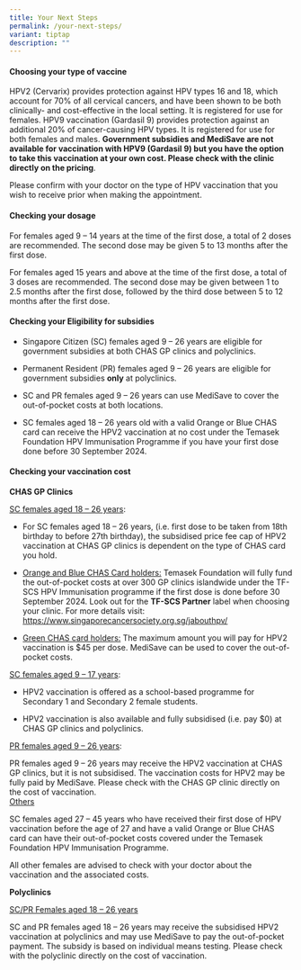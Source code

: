 ```yaml
---
title: Your Next Steps
permalink: /your-next-steps/
variant: tiptap
description: ""
---
```

<h4>Choosing your type of vaccine</h4>
<p>HPV2 (Cervarix) provides protection against HPV types 16 and 18, which
account for 70% of all cervical cancers, and have been shown to be both
clinically- and cost-effective in the local setting. It is registered for
use for females. HPV9 vaccination (Gardasil 9) provides protection against
an additional 20% of cancer-causing HPV types. It is registered for use
for both females and males. <strong>Government subsidies and MediSave are not available for vaccination with HPV9 (Gardasil 9) but you have the option to take this vaccination at your own cost. Please check with the clinic directly on the pricing</strong>.</p>
<p>Please confirm with your doctor on the type of HPV vaccination that you
wish to receive prior when making the appointment.</p>
<h4>Checking your dosage</h4>
<p>For females aged 9 – 14 years at the time of the first dose, a total of
2 doses are recommended. The second dose may be given 5 to 13 months after
the first dose.</p>
<p>For females aged 15 years and above at the time of the first dose, a total
of 3 doses are recommended. The second dose may be given between 1 to 2.5
months after the first dose, followed by the third dose between 5 to 12
months after the first dose.</p>
<h4>Checking your Eligibility for subsidies</h4>
<ul data-tight="true" class="tight">
<li>
<p>Singapore Citizen (SC) females aged 9 – 26 years are eligible for government
subsidies at both CHAS GP clinics and polyclinics.</p>
</li>
<li>
<p>Permanent Resident (PR) females aged 9 – 26 years are eligible for government
subsidies <strong>only</strong> at polyclinics.</p>
</li>
<li>
<p>SC and PR females aged 9 – 26 years can use MediSave to cover the out-of-pocket
costs at both locations.</p>
</li>
<li>
<p>SC females aged 18 – 26 years old with a valid Orange or Blue CHAS card
can receive the HPV2 vaccination at no cost under the Temasek Foundation
HPV Immunisation Programme if you have your first dose done before 30 September
2024.</p>
</li>
</ul>
<h4>Checking your vaccination cost</h4>
<p><strong>CHAS GP Clinics</strong>
</p>
<p><u>SC females aged 18 – 26 years</u>:</p>
<ul data-tight="true" class="tight">
<li>
<p>For SC females aged 18 – 26 years, (i.e. first dose to be taken from 18th
birthday to before 27th birthday), the subsidised price fee cap of HPV2
vaccination at CHAS GP clinics is dependent on the type of CHAS card you
hold.</p>
</li>
<li>
<p><u>Orange and Blue CHAS Card holders:</u> Temasek Foundation will fully
fund the out-of-pocket costs at over 300 GP clinics islandwide under the
TF-SCS HPV Immunisation programme if the first dose is done before 30 September
2024. Look out for the <strong>TF-SCS Partner</strong> label when choosing
your clinic. For more details visit:
<br><a href="https://www.singaporecancersociety.org.sg/jabouthpv/" rel="noopener noreferrer nofollow" target="_blank"><u>https://www.singaporecancersociety.org.sg/jabouthpv/</u></a>
</p>
</li>
<li>
<p><u>Green CHAS card holders:</u> The maximum amount you will pay for HPV2
vaccination is $45 per dose. MediSave can be used to cover the out-of-pocket
costs.</p>
</li>
</ul>
<p><u>SC females aged 9 – 17 years</u>:</p>
<ul data-tight="true" class="tight">
<li>
<p>HPV2 vaccination is offered as a school-based programme for Secondary
1 and Secondary 2 female students.</p>
</li>
<li>
<p>HPV2 vaccination is also available and fully subsidised (i.e. pay $0)
at CHAS GP clinics and polyclinics.</p>
</li>
</ul>
<p><u>PR females aged 9 – 26 years</u>:</p>
<p>PR females aged 9 – 26 years may receive the HPV2 vaccination at CHAS
GP clinics, but it is not subsidised. The vaccination costs for HPV2 may
be fully paid by MediSave. Please check with the CHAS GP clinic directly
on the cost of vaccination.
<br><u>Others</u>
</p>
<p>SC females aged 27 – 45 years who have received their first dose of HPV
vaccination before the age of 27 and have a valid Orange or Blue CHAS card
can have their out-of-pocket costs covered under the Temasek Foundation
HPV Immunisation Programme.</p>
<p>All other females are advised to check with your doctor about the vaccination
and the associated costs.</p>
<p><strong>Polyclinics</strong>
</p>
<p><u>SC/PR Females aged 18 – 26 years</u>
</p>
<p>SC and PR females aged 18 – 26 years may receive the subsidised HPV2 vaccination
at polyclinics and may use MediSave to pay the out-of-pocket payment. The
subsidy is based on individual means testing. Please check with the polyclinic
directly on the cost of vaccination.</p>
<p></p>
<p></p>